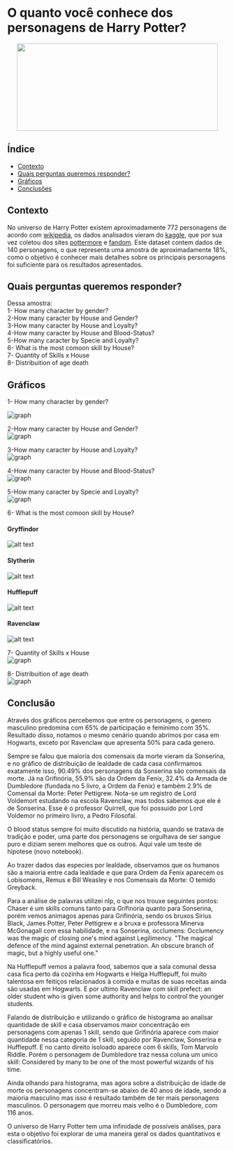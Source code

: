 



# O quanto você conhece dos personagens de Harry Potter?

<p align="center">
  <img width="460" height="200" src="image/header.jpg">
</p>


## Índice

- [Contexto](#Contexto)
- [Quais perguntas queremos responder?](#Quais-perguntas-queremos-responder?)
- [Gráficos](#Resultados)
- [Conclusões](#Conclusões)


## Contexto
No universo de Harry Potter existem aproximadamente 772 personagens de acordo com [wikipedia](https://en.wikipedia.org/wiki/List_of_Harry_Potter_characters), os dados analisados vieram do [kaggle](https://www.kaggle.com/gulsahdemiryurek/harry-potter-dataset), que por sua vez coletou dos sites [pottermore](pottermore.com) e [fandom](https://harrypotter.fandom.com/wiki/Main_Page).
Este dataset contem dados de 140 personagens, o que representa uma amostra de aproximadamente 18%, como o objetivo é conhecer mais detalhes sobre os principais personagens foi suficiente para os resultados apresentados.

## Quais perguntas queremos responder?

Dessa amostra: <br>
1- How many character by gender? <br>
2-How many caracter by House and Gender? <br>
3-How many caracter by House and Loyalty? <br>
4-How many caracter by House and Blood-Status? <br>
5-How many caracter by Specie and Loyalty? <br>
6- What is the most comoon skill by House? <br>
7- Quantity of Skills x House <br>
8- Distribuition of age death <br>

## Gráficos

1- How many character by gender?

![graph](image/gender.png "gender.png")<br>

2-How many caracter by House and Gender?  <br>
![graph](image/house.png "house.png")<br>

3-How many caracter by House and Loyalty?  <br>
![graph](image/house_loyalt.png "house_loyalt.png")<br>

4-How many caracter by House and Blood-Status? <br>
![graph](image/specie_loyalt.png "specie_loyalt.png")<br>

5-How many caracter by Specie and Loyalty? <br>
![graph](image/house_bloods_status.png "house_bloods_status.png")<br>

6- What is the most comoon skill by House? <br>

#### Gryffindor
![alt text](image/gryffindor_wc.jpg "gryffindor_wc.jpg")

#### Slytherin
![alt text](image/slytherin_wc.jpg "slytherin_wc.jpg")

#### Hufflepuff
![alt text](image/hufflepuff_wc.jpg "hufflepuff_wc.jpg")

#### Ravenclaw
![alt text](image/ravenclaw_wc.jpg "ravenclaw_wc.jpg")

7- Quantity of Skills x House <br>
![graph](image/hist_house.png "hist_house.png")<br>

8- Distribuition of age death <br>
![graph](image/hist_death_gender.png "hist_death_gender.png")<br>

## Conclusão

Através dos gráficos percebemos que entre os personagens, o genero masculino predomina com 65% de participação e feminimo com 35%. Resultado disso, notamos o mesmo cenário quando abrimos por casa em Hogwarts, exceto por  Ravenclaw que apresenta 50% para cada genero.

Sempre se falou que maioria dos comensais da morte vieram da Sonserina, e no gráfico de distribuição de lealdade de cada casa confirmamos exatamente isso, 90.49% dos personagens da Sonserina são comensais da morte. Já na Grifinória, 55.9% são da Ordem da Fenix, 32.4% da Armada de Dumbledore (fundada no 5 livro, a Ordem da Fenix) e também 2.9% de Comensal da Morte: Peter Pettigrew.
Nota-se um registro de Lord Voldemort estudando na escola Ravenclaw, mas todos sabemos que ele é de Sonserina. Esse é o professor Quirrell, que foi possuido por Lord Voldemor no primeiro livro, a Pedro Filosofal.

O blood status sempre foi muito discutido na história, quando se tratava de tradição e poder, uma parte dos personagens se orgulhava de ser sangue puro e diziam serem melhores que os outros. Aqui vale um teste de hipotese (novo notebook). 

Ao trazer dados das especies por lealdade, observamos que os humanos são a maioria entre cada lealdade e que para Ordem da Fenix aparecem os Lobisomens, Remus e Bill Weasley e nos Comensais da Morte: O temido Greyback.

Para a análise de palavras utilizei nlp, o que nos trouxe seguintes pontos:
Chaser é um skills comuns tanto para Grifinoria quanto para Sonserina, porém vemos animagos apenas para Grifinória, sendo os bruxos Sirius Black, James Potter, Peter Pettigrew e a bruxa e professora Minerva McGonagall com essa habilidade, e na Sonserina, occlumens:
Occlumency was the magic of closing one's mind against Legilimency.
"The magical defence of the mind against external penetration. An obscure branch of magic, but a highly useful one."
  
Na Hufflepuff vemos a palavra food, sabemos que a sala comunal dessa casa fica perto da cozinha em Hogwarts e Helga Hufflepuff, foi muito talentosa em feitiços relacionados à comida e muitas de suas receitas ainda são usadas em Hogwarts. E por ultimo Ravenclaw com skill prefect: an older student who is given some authority and helps to control the younger students.

Falando de distribuição e utilizando o gráfico de histograma ao analisar quantidade de skill e casa observamos maior concentração em personagens com apenas 1 skill, sendo que Grifinória aparece com maior quantidade nessa categoria de 1 skill, seguido por Ravenclaw, Sonserina e Hufflepuff. E no canto direito isoloado aparece com 6 skills, Tom Marvolo Riddle. Porém o personagem de Dumbledore traz nessa coluna um unico skill: Considered by many to be one of the most powerful wizards of his time. 

Ainda olhando para histograma, mas agora sobre a distribuição de idade de morte os personagens concentram-se abaixo de 40 anos de idade, sendo a maioria masculino mas isso é resultado também de ter mais personagens masculinos. O personagem que morreu mais velho é o Dumbledore, com 116 anos.

O universo de Harry Potter tem uma infinidade de possíveis análises, para esta o objetivo foi explorar de uma maneira geral os dados quantitativos e classificatórios.
